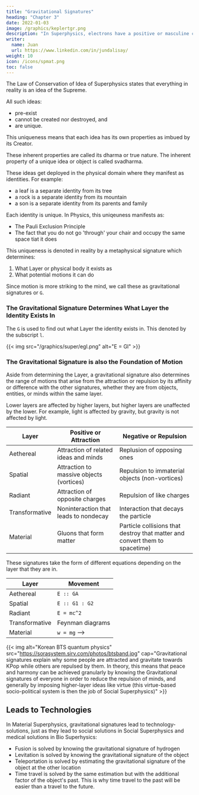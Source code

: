 ```yaml
---
title: "Gravitational Signatures"
heading: "Chapter 3"
date: 2022-01-03
image: /graphics/keplertgr.png
description: "In Superphysics, electrons have a positive or masculine charge, while protons have a negative or feminine charge"
writer:
  name: Juan
  url: https://www.linkedin.com/in/jundalisay/
weight: 10
icon: /icons/spmat.png
toc: false
---
```



The Law of Conservation of Idea of Superphysics states that everything in reality is an idea of the Supreme. 

All such ideas:
- pre-exist
- cannot be created nor destroyed, and
- are unique.

This uniqueness means that each idea has its own properties as imbued by its Creator.

These inherent properties are called its dharma or true nature. The inherent property of a unique idea or object is called svadharma.

These ideas get deployed in the physical domain where they manifest as identities. For example:
- a leaf is a separate identity from its tree
- a rock is a separate identity from its mountain
- a son is a separate identity from its parents and family  

Each identity is unique. In Physics, this uniqeuness manifests as:
- The Pauli Exclusion Principle
- The fact that you do not go 'through' your chair and occupy the same space tiat it does 

This uniqueness is denoted in reality by a metaphysical signature which determines:

1. What Layer or physical body it exists as
2. What potential motions it can do 

Since motion is more striking to the mind, we call these as gravitational signatures or `G`. 


<!-- interaction between these identities creates movement  -->


### The Gravitational Signature Determines What Layer the Identity Exists In

The `G` is used to find out what Layer the identity exists in. This denoted by the subscript `l`.  

<!-- the strength or energy `E` of the identity depending on what Layer <i><sub>`l`</sub></i> it is in.  -->

{{< img src="/graphics/super/egl.png" alt="E = Gl" >}}

<!-- The resulting energy can be used to reveal the G just as the G can be used to reveal the potential energy of the identity. 

This relationship has different manifestations in the different layers.


<!-- is `E :: Gl` in the Material layer*
- Radioactivity or non-radioactivity is `E :: Gl` in the  layer
-  is `E :: Gl` in the  layer
-  is `E :: Gl` in the  layer
- `` is `E :: Gl` in the Aetheric layer
- `E = G` is `E :: Gl` in the Metaphysical layer -->


<!-- We replace material mass `m` with metaphysical `G` which represents the inherent gravity in every discrete identity, whether that identity be a thing, mind, idea, or feeling.

This `G` is the "gravitational signature" and is really supposed to be `D` as dharma or `T` as tao or True Nature of Socrates. But that would turn away Westerners who have a distaste for non-Western ideas (which is a no-no if we are to unify the human species and put everyone, East and West, 'on the same page'). 

So we can stick with `G` as invented by the British Newton. 
- Like Newton, Socrates would think that this `G` is inherent to the body as what "objects carry in them"
- But unlike Newton who believed that `G` came from a material mass, the Socratic `G` comes from a metaphysical "true nature" which the Hindus call Dharma. 

In this way, the Socratic `G` still ends up as `D` if the thinking person chases it down. You could even say that `G` is the metaphysical DNA of everything in existence that dictates what movements it can do, and actually manifests as the DNA in physical living cells.
 -->

<!-- {{< img src="/graphics/physics/messier.jpg" alt="Messier 87" cap="The invisible gravitational signature of Messier 87 reveals its 'DNA' as jets or flares of energy extending 5,000 light years" >}} -->

<!-- . In non-quasar galaxies, this DNA is in the gravitational signature of every star, just as the DNA of our bodies is in each cell. -->

<!-- This `G` then has five versions*, one for each of five layers represented by l.  -->

<!-- > *You can think of nature having 5 types of gravities. Newtonian gravity is type 5, Einsteinian gravity is type 3 and is called magnetism.  -->

<!-- In this way, the resulting equation E = Gl called [the Eagle](/superphysics/principles/chapter-04c) serves as a template that holds all the equations of potential motion:

> *Superphysics uses [qualimath](/superphysics/principles/chapter-04) which converts `=` into `::` -->


### The Gravitational Signature is also the Foundation of Motion

Aside from determining the Layer, a gravitational signature also determines the range of motions that arise from the attraction or repulsion by its affinity or difference with the other signatures, whether they are from objects, entities, or minds within the same layer.

Lower layers are affected by higher layers, but higher layers are unaffected by the lower. For example, light is affected by gravity, but gravity is not affected by light.


Layer | Positive or Attraction | Negative or Repulsion 
--- | --- | ---
Aethereal | Attraction of related ideas and minds | Replusion of opposing ones
Spatial | Attraction to massive objects (vortices) | Repulsion to immaterial objects (non-vortices)
Radiant | Attraction of opposite charges | Repulsion of like charges
Transformative | Noninteraction that leads to nondecay | Interaction that decays the particle
Material | Gluons that form matter | Particle collisions that destroy that matter and convert them to spacetime)
 <!-- through the Law of Conservation of Idea -->

These signatures take the form of different equations depending on the layer that they are in. 

Layer | Movement 
--- | ---
Aethereal | `E :: GA`
Spatial | `E :: G1 : G2`
Radiant | `E = mc^2`
Transformative | Feynman diagrams 
Material | `w = mg`  -->


{{< img alt="Korean BTS quantum physics" src="https://sorasystem.sirv.com/photos/btsband.jpg" cap="Gravitational signatures explain why some people are attracted and gravitate towards KPop while others are repulsed by them. In theory, this means that peace and harmony can be achieved granularly by knowing the Gravitational signatures of everyone in order to reduce the repulsion of minds, and generally by imposing higher-layer ideas like virtue (this virtue-based socio-political system is then the job of Social Superphysics)" >}}


## Leads to Technologies 

In Material Superphysics, gravitational signatures lead to technology-solutions, just as they lead to social solutions in Social Superphysics and medical solutions in Bio Superhysics:

- Fusion is solved by knowing the gravitational signature of hydrogen
- Levitation is solved by knowing the gravitational signature of the object
- Teleportation is solved by estimating the gravitational signature of the object at the other location 
- Time travel is solved by the same estimation but with the additional factor of the object's past. This is why time travel to the past will be easier than a travel to the future. 
